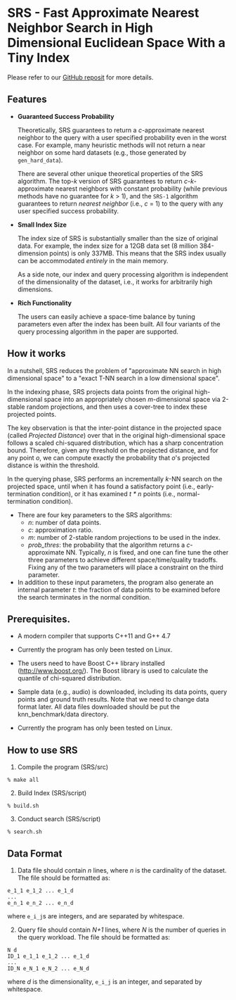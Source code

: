 SRS - Fast Approximate Nearest Neighbor Search in High Dimensional Euclidean Space With a Tiny Index
====================================================================================================

Please refer to our [GitHub reposit](https://github.com/DBWangGroupUNSW/SRS) for more details.

Features
--------

* **Guaranteed Success Probability**

  Theoretically, SRS guarantees to return a _c_-approximate nearest neighbor to
  the query with a user specified probability even in the worst case. For
  example, many heuristic methods will not return a near neighbor on some hard
  datasets (e.g., those generated by `gen_hard_data`).

  There are several other unique theoretical properties of the SRS algorithm.
  The top-_k_ version of SRS guarantees to return _c_-_k_-approximate nearest
  neighbors with constant probability (while previous methods have no guarantee
  for _k_ > 1), and the `SRS-1` algorithm guarantees to return *nearest
  neighbor* (i.e., _c_ = 1) to the query with any user specified success
  probability.
  
* **Small Index Size**

  The index size of SRS is substantially smaller than the size of original data.
  For example, the index size for a 12GB data set (8 million 384-dimension
  points) is only 337MB. This means that the SRS index usually can be
  accommodated _entirely_ in the main memory.

  As a side note, our index and query processing algorithm is independent of the
  dimensionality of the dataset, i.e., it works for arbitrarily high dimensions. 
  
* **Rich Functionality**

  The users can easily achieve a space-time balance by tuning parameters even
  after the index has been built. All four variants of the query processing
  algorithm in the paper are supported.







How it works
----------------

In a nutshell, SRS reduces the problem of "approximate NN search in high
dimensional space" to a "exact T-NN search in a low dimensional space". 

In the indexing phase, SRS projects data points from the original
high-dimensional space into an appropriately chosen *m*-dimensional space via
2-stable random projections, and then uses a cover-tree to index these projected
points.

The key observation is that the inter-point distance in the projected space
(called _Projected Distance_) over that in the original high-dimensional space
follows a scaled chi-squared distribution, which has a sharp concentration bound.
Therefore, given any threshold on the projected distance, and for any point _o_,
we can compute exactly the probability that _o_'s projected distance is within the
threshold.

In the querying phase, SRS performs an incrementally _k_-NN search on the
projected space, until when it has found a satisfactory point (i.e.,
early-termination condition), or it has examined _t * n_ points (i.e.,
normal-termination condition).

* There are four key parameters to the SRS algorithms:
  * _n_: number of data points. 
  * _c_: approximation ratio. 
  * _m_: number of 2-stable random projections to be used in the index. 
  * _prob\_thres_: the probability that the algorithm returns a _c_-approximate NN. 
  Typically, _n_ is fixed, and one can fine tune the other three parameters to
  achieve different space/time/quality tradoffs. Fixing any of the two
  parameters will place a constraint on the third parameter.
* In addition to these input parameters, the program also generate an internal
  parameter _t_: the fraction of data points to be examined before the search
  terminates in the normal condition. 


Prerequisites.
------------------

- A modern compiler that supports C++11 and G++ 4.7

- Currently the program has only been tested on Linux.
- The users need to have Boost C++ library installed (http://www.boost.org/). The Boost library is used to calculate the quantile of chi-squared distribution.

- Sample data (e.g., audio) is downloaded, including its data points, query points and ground truth results. Note that we need to change data format later. All data files downloaded should be put the knn_benchmark/data directory.


* Currently the program has only been tested on Linux.

How to use SRS
--------------

1. Compile the program (SRS/src)

  ```
  % make all
  ```

2. Build Index (SRS/script)

  ```
  % build.sh

  ```
3. Conduct search (SRS/script)

  ```
  % search.sh
  ```


Data Format
-----------

1. Data file should contain _n_ lines, where _n_ is the cardinality of the
   dataset. The file should be formatted as:

  ```
  e_1_1 e_1_2 ... e_1_d
  ...
  e_n_1 e_n_2 ... e_n_d
  ```
  
  where `e_i_j`s are integers, and are separated by whitespace.

2. Query file should contain _N+1_ lines, where _N_ is the number of queries in the
   query workload. The file should be formatted as:
  
  ```
  N d
  ID_1 e_1_1 e_1_2 ... e_1_d
  ...
  ID_N e_N_1 e_N_2 ... e_N_d
  ```
  where _d_ is the dimensionality, `e_i_j` is an integer, and separated by whitespace.

 ```

